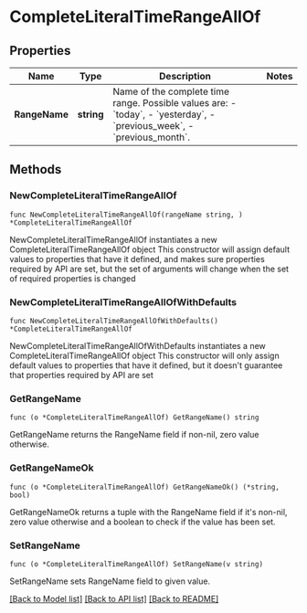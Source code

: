 # CompleteLiteralTimeRangeAllOf

## Properties

Name | Type | Description | Notes
------------ | ------------- | ------------- | -------------
**RangeName** | **string** | Name of the complete time range. Possible values are: - &#x60;today&#x60;, - &#x60;yesterday&#x60;, - &#x60;previous_week&#x60;, - &#x60;previous_month&#x60;. | 

## Methods

### NewCompleteLiteralTimeRangeAllOf

`func NewCompleteLiteralTimeRangeAllOf(rangeName string, ) *CompleteLiteralTimeRangeAllOf`

NewCompleteLiteralTimeRangeAllOf instantiates a new CompleteLiteralTimeRangeAllOf object
This constructor will assign default values to properties that have it defined,
and makes sure properties required by API are set, but the set of arguments
will change when the set of required properties is changed

### NewCompleteLiteralTimeRangeAllOfWithDefaults

`func NewCompleteLiteralTimeRangeAllOfWithDefaults() *CompleteLiteralTimeRangeAllOf`

NewCompleteLiteralTimeRangeAllOfWithDefaults instantiates a new CompleteLiteralTimeRangeAllOf object
This constructor will only assign default values to properties that have it defined,
but it doesn't guarantee that properties required by API are set

### GetRangeName

`func (o *CompleteLiteralTimeRangeAllOf) GetRangeName() string`

GetRangeName returns the RangeName field if non-nil, zero value otherwise.

### GetRangeNameOk

`func (o *CompleteLiteralTimeRangeAllOf) GetRangeNameOk() (*string, bool)`

GetRangeNameOk returns a tuple with the RangeName field if it's non-nil, zero value otherwise
and a boolean to check if the value has been set.

### SetRangeName

`func (o *CompleteLiteralTimeRangeAllOf) SetRangeName(v string)`

SetRangeName sets RangeName field to given value.



[[Back to Model list]](../README.md#documentation-for-models) [[Back to API list]](../README.md#documentation-for-api-endpoints) [[Back to README]](../README.md)



